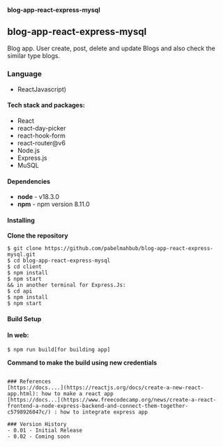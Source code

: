 #### blog-app-react-express-mysql
## blog-app-react-express-mysql
Blog app. User create, post, delete and update Blogs and also check the similar type blogs.
### Language
- ReactJavascript)

#### Tech stack and packages:
- React
- react-day-picker
- react-hook-form
- react-router@v6
- Node.js
- Express.js
- MuSQL


#### Dependencies
- **node** - v18.3.0
- **npm** - npm version 8.11.0


#### Installing
**Clone the repository**
```
$ git clone https://github.com/pabelmahbub/blog-app-react-express-mysql.git
$ cd blog-app-react-express-mysql
$ cd client
$ npm install
$ npm start
&& in another terminal for Express.Js:
$ cd api
$ npm install
$ npm start
```

#### Build Setup
#### In web:
```
$ npm run build[for building app]
```
**Command to make the build using new credentials**
```

### References
[https://docs....](https://reactjs.org/docs/create-a-new-react-app.html): how to make a react app
[https://docs...](https://www.freecodecamp.org/news/create-a-react-frontend-a-node-express-backend-and-connect-them-together-c5798926047c/) : how to integrate express app

### Version History
- 0.01 - Initial Release
- 0.02 - Coming soon
```
